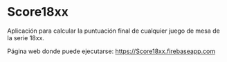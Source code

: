 # Score18xx

Aplicación para calcular la puntuación final de cualquier juego de mesa de la serie 18xx.

Página web donde puede ejecutarse: https://Score18xx.firebaseapp.com
